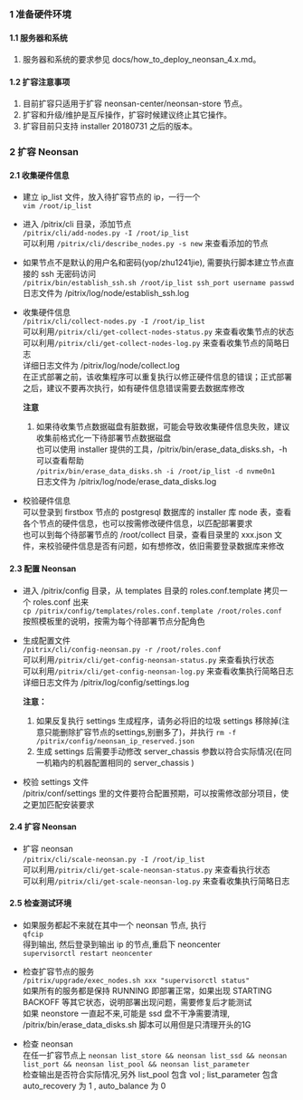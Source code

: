 ### 1 准备硬件环境

#### 1.1 服务器和系统

1. 服务器和系统的要求参见 docs/how_to_deploy_neonsan_4.x.md。

#### 1.2 扩容注意事项

1. 目前扩容只适用于扩容 neonsan-center/neonsan-store 节点。
2. 扩容和升级/维护是互斥操作，扩容时候建议终止其它操作。
3. 扩容目前只支持 installer 20180731 之后的版本。

### 2 扩容 Neonsan

#### 2.1 收集硬件信息

* 建立 ip_list 文件，放入待扩容节点的 ip，一行一个  
    `vim /root/ip_list`  

* 进入 /pitrix/cli 目录，添加节点  
    `/pitrix/cli/add-nodes.py -I /root/ip_list`  
    可以利用 `/pitrix/cli/describe_nodes.py -s new` 来查看添加的节点  

* 如果节点不是默认的用户名和密码(yop/zhu1241jie), 需要执行脚本建立节点直接的 ssh 无密码访问  
    `/pitrix/bin/establish_ssh.sh /root/ip_list ssh_port username passwd`  
    日志文件为 /pitrix/log/node/establish_ssh.log  

* 收集硬件信息  
    `/pitrix/cli/collect-nodes.py -I /root/ip_list`  
    可以利用`/pitrix/cli/get-collect-nodes-status.py` 来查看收集节点的状态  
    可以利用`/pitrix/cli/get-collect-nodes-log.py` 来查看收集节点的简略日志  
    详细日志文件为 /pitrix/log/node/collect.log  
    在正式部署之前，该收集程序可以重复执行以修正硬件信息的错误；正式部署之后，建议不要再次执行，如有硬件信息错误需要去数据库修改  

    **注意**  
    1) 如果待收集节点数据磁盘有脏数据，可能会导致收集硬件信息失败，建议收集前格式化一下待部署节点数据磁盘  
    也可以使用 installer 提供的工具，/pitrix/bin/erase_data_disks.sh，-h 可以查看帮助  
    `/pitrix/bin/erase_data_disks.sh -i /root/ip_list -d nvme0n1`  
    日志文件为 /pitrix/log/node/erase_data_disks.log  

* 校验硬件信息  
    可以登录到 firstbox 节点的 postgresql 数据库的 installer 库 node 表，查看各个节点的硬件信息，也可以按需修改硬件信息，以匹配部署要求  
    也可以到每个待部署节点的 /root/collect 目录，查看目录里的 xxx.json 文件，来校验硬件信息是否有问题，如有想修改，依旧需要登录数据库来修改

#### 2.3 配置 Neonsan

* 进入 /pitrix/config 目录，从 templates 目录的 roles.conf.template 拷贝一个 roles.conf 出来  
    `cp /pitrix/config/templates/roles.conf.template /root/roles.conf`  
    按照模板里的说明，按需为每个待部署节点分配角色  

* 生成配置文件  
    `/pitrix/cli/config-neonsan.py -r /root/roles.conf`  
    可以利用`/pitrix/cli/get-config-neonsan-status.py` 来查看执行状态  
    可以利用`/pitrix/cli/get-config-neonsan-log.py` 来查看收集执行简略日志  
    详细日志文件为 /pitrix/log/config/settings.log  
    
    **注意：**  
    1) 如果反复执行 settings 生成程序，请务必将旧的垃圾 settings 移除掉(注意只能删除扩容节点的settings,别删多了)，并执行 `rm -f /pitrix/config/neonsan_ip_reserved.json`  
    2) 生成 settings 后需要手动修改 server_chassis 参数以符合实际情况(在同一机箱内的机器配置相同的 server_chassis )  

* 校验 settings 文件  
    /pitrix/conf/settings 里的文件要符合配置预期，可以按需修改部分项目，使之更加匹配安装要求  

#### 2.4 扩容 Neonsan

* 扩容 neonsan  
    `/pitrix/cli/scale-neonsan.py -I /root/ip_list`  
    可以利用`/pitrix/cli/get-scale-neonsan-status.py` 来查看执行状态  
    可以利用`/pitrix/cli/get-scale-neonsan-log.py` 来查看收集执行简略日志  


#### 2.5 检查测试环境

* 如果服务都起不来就在其中一个 neonsan 节点, 执行  
    `qfcip`  
    得到输出, 然后登录到输出 ip 的节点,重启下 neoncenter  
    `supervisorctl restart neoncenter`  

* 检查扩容节点的服务  
    `/pitrix/upgrade/exec_nodes.sh xxx "supervisorctl status"`  
    如果所有的服务都是保持 RUNNING 即部署正常，如果出现 STARTING BACKOFF 等其它状态，说明部署出现问题，需要修复后才能测试  
    如果 neonstore 一直起不来,可能是 ssd 盘不干净需要清理, /pitrix/bin/erase_data_disks.sh 脚本可以用但是只清理开头的1G  

* 检查 neonsan  
    在任一扩容节点上 `neonsan list_store && neonsan list_ssd && neonsan list_port && neonsan list_pool && neonsan list_parameter`  
    检查输出是否符合实际情况,另外 list_pool 包含 vol ; list_parameter 包含 auto_recovery 为 1 , auto_balance 为 0  

